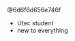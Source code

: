 @6d6f6d656e746f
- Utec student
- new to everything

<!---
6d6f6d656e746f/6d6f6d656e746f is a ✨ special ✨ repository because its `README.md` (this file) appears on your GitHub profile.
You can click the Preview link to take a look at your changes.
--->
